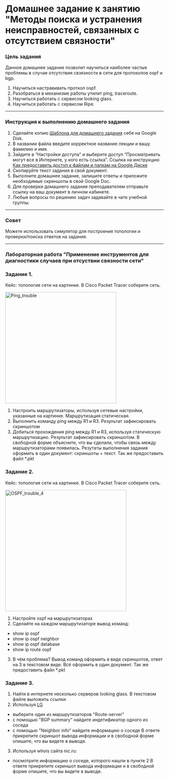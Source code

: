 # Домашнее задание к занятию "Методы поиска и устранения неисправностей, связанных с отсутствием связности"

### Цель задания

Данное домашнее задание позволит научиться наиболее частые проблемы в случае отсутствия свзязности в сети для протоколов ospf и bgp.

1) Научиться настравивать проткол ospf.
2) Разобраться в механизме работы утилит ping, traceroute.
3) Научиться работать с сервисом looking glass.
4) Научиться работать с сервисом Ripe.

------

### Инструкция к выполнению домашнего задания

1. Сделайте копию [Шаблона для домашнего задания](https://docs.google.com/document/d/1youKpKm_JrC0UzDyUslIZW2E2bIv5OVlm_TQDvH5Pvs/edit) себе на Google Disk.
2. В названии файла введите корректное название лекции и вашу фамилию и имя.
3. Зайдите в “Настройки доступа” и выберите доступ “Просматривать могут все в Интернете, у кого есть ссылка”.  Ссылка на инструкцию [Как предоставить доступ к файлам и папкам на Google Диске](https://support.google.com/docs/answer/2494822?hl=ru&co=GENIE.Platform%3DDesktop)
4. Скопируйте текст задания в свой документ.
5. Выполните домашнее задание, запишите ответы и приложите необходимые скриншоты в свой Google Doc.
6. Для проверки домашнего задания преподавателем отправьте ссылку на ваш документ в личном кабинете.
7. Любые вопросы по решению задач задавайте в чате учебной группы.

---

### Совет
Можете использовать симулятор для построения топологии и проверки/поиска ответов на задания. 

------
### Лабораторная работа "Применение инструментов для диагностики случаев при отсуствии связности сети"
 ### Задание 1. 
Кейс: топология сети на картинке. 
В Cisco Packet Tracer соберите сеть.

<img width="353" alt="Ping_trouble" src="https://user-images.githubusercontent.com/40097402/158648296-b5db03ff-a6a9-4c33-bdc7-71f94d67a2e1.png">

1) Настроить маршрутизаторы, используя сетевые настройки, указанные на картинке. Маршрутизация статическая. 
2) Выполнить команду ping между R1 и R3. Результат зафиксировать скриншотом
3) Добиться прохождения ping между R1 и R3, используя статическую маршрутизацию.  Результат зафиксировать скриншотом. В свободной форме объясните, что вы сделали, чтобы связь между маршрутизаторами появилась.
Резутаты выполнения задания оформить в один документ: скриншоты + текст. Так же предоставить файл *.pkt

### Задание 2.
Кейс: топология сети на картинке.
В Cisco Packet Tracer соберите сеть.

<img width="385" alt="OSPF_trouble_4" src="https://user-images.githubusercontent.com/40097402/158243184-610a4ee2-8ac3-4e31-aa06-36c29e121e3d.png">

1) Настройте ospf на маршрутизаторах 
2) Сделайте на каждом маршрутизаторе вывод команд:
- show ip ospf
- show ip ospf  neighbor
- show ip ospf  database
- show ip route ospf
3) В чём проблема? 
Вывод команд оформить в виде скриншотов, ответ на 3 в текстовом виде. Всё оформить в один документ. Так же предоставить файл *.pkt


### Задание 3.
1) Найти в интернете несколько серверов looking glass. В текстовом файле выложить ссылки 
2) Используя [LG](https://www.msk-ix.ru/lookingglass/)
- выберите один из маршрутизаторов "Route-server" 
- с помощью "BGP summary" найдите индетификатор одного из соседа
- с помощью "Neighbor info" найдите информацию о соседе
В ответе прикрепите скриншот вывода информации и в свободной форме опишите, что вы видете в выводе.
3) Используя whois сайта nic.ru:
- посмотрите информацию о соседе, которого нашли в пункте 2
В ответе прикрепите скриншот вывода информации и в свободной форме опишите, что вы видете в выводе.
